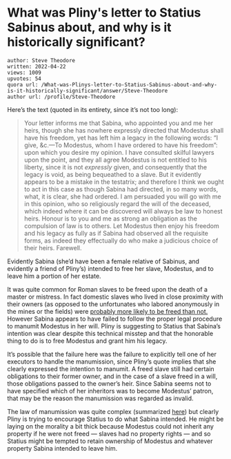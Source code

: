 # What was Pliny's letter to Statius Sabinus about, and why is it historically significant?

	author: Steve Theodore
	written: 2022-04-22
	views: 1009
	upvotes: 54
	quora url: /What-was-Plinys-letter-to-Statius-Sabinus-about-and-why-is-it-historically-significant/answer/Steve-Theodore
	author url: /profile/Steve-Theodore


Here’s the text (quoted in its entirety, since it’s not too long):

> Your letter informs me that Sabina, who appointed you and me her heirs, though she has nowhere expressly directed that Modestus shall have his freedom, yet has left him a legacy in the following words: “I give, &c.—To Modestus, whom I have ordered to have his freedom”: upon which you desire my opinion. I have consulted skilful lawyers upon the point, and they all agree Modestus is not entitled to his liberty, since it is not _expressly_  given, and consequently that the legacy is void, as being bequeathed to a slave. But it evidently appears to be a mistake in the testatrix; and therefore I think we ought to act in this case as though Sabina had directed, in so many words, what, it is clear, she had ordered. I am persuaded you will go with me in this opinion, who so religiously regard the will of the deceased, which indeed where it can be discovered will always be law to honest heirs. Honour is to you and me as strong an obligation as the compulsion of law is to others. Let Modestus then enjoy his freedom and his legacy as fully as if Sabina had observed all the requisite forms, as indeed they effectually do who make a judicious choice of their heirs. Farewell.

Evidently Sabina (she’d have been a female relative of Sabinus, and evidently a friend of Pliny’s) intended to free her slave, Modestus, and to leave him a portion of her estate.

It was quite common for Roman slaves to be freed upon the death of a master or mistress. In fact domestic slaves who lived in close proximity with their owners (as opposed to the unfortunates who labored anonymously in the mines or the fields) were [probably more likely to be freed than not.](https://ancientimes.blogspot.com/2016/03/roman-slavery-and-rate-of-manumission.html) However Sabina appears to have failed to follow the proper legal procedure to manumit Modestus in her will. Pliny is suggesting to Statius that Sabina’s intention was clear despite this technical misstep and that the honorable thing to do is to free Modestus and grant him his legacy.

It’s possible that the failure here was the failure to explicitly tell one of her executors to handle the manumission, since Pliny’s quote implies that she clearly expressed the intention to manumit. A freed slave still had certain obligations to their former owner, and in the case of a slave freed in a will, those obligations passed to the owner’s heir. Since Sabina seems not to have specified which of her inheritors was to become Modestus’ patron, that may be the reason the manumission was regarded as invalid.

The law of manumission was quite complex (summarized [here](http://penelope.uchicago.edu/Thayer/E/Roman/Texts/secondary/SMIGRA*/Manumissio.html)) but clearly Pliny is trying to encourage Statius to do what Sabina intended. He might be laying on the morality a bit thick because Modestus could not inherit any property if he were not freed — slaves had no property rights — and so Statius might be tempted to retain ownership of Modestus and whatever property Sabina intended to leave him.

